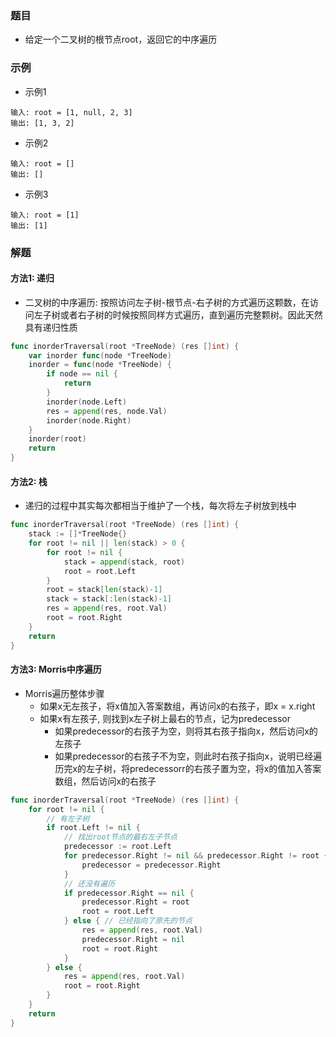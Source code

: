 ### 题目

- 给定一个二叉树的根节点root，返回它的中序遍历

### 示例

- 示例1

```
输入: root = [1, null, 2, 3]
输出: [1, 3, 2]
```

- 示例2

```
输入: root = []
输出: []
```

- 示例3

```
输入: root = [1]
输出: [1]
```

### 解题

#### 方法1: 递归

- 二叉树的中序遍历: 按照访问左子树-根节点-右子树的方式遍历这颗数，在访问左子树或者右子树的时候按照同样方式遍历，直到遍历完整颗树。因此天然具有递归性质

```go
func inorderTraversal(root *TreeNode) (res []int) {
    var inorder func(node *TreeNode)
    inorder = func(node *TreeNode) {
        if node == nil {
            return
        }
        inorder(node.Left)
        res = append(res, node.Val)
        inorder(node.Right)
    }
    inorder(root)
    return
}
```

#### 方法2: 栈

- 递归的过程中其实每次都相当于维护了一个栈，每次将左子树放到栈中

```go
func inorderTraversal(root *TreeNode) (res []int) {
    stack := []*TreeNode{}
    for root != nil || len(stack) > 0 {
        for root != nil {
            stack = append(stack, root)
            root = root.Left
        }
        root = stack[len(stack)-1]
        stack = stack[:len(stack)-1]
        res = append(res, root.Val)
        root = root.Right
    }
    return 
}
```

#### 方法3: Morris中序遍历

- Morris遍历整体步骤
  - 如果x无左孩子，将x值加入答案数组，再访问x的右孩子，即x = x.right
  - 如果x有左孩子, 则找到x左子树上最右的节点，记为predecessor
    - 如果predecessor的右孩子为空，则将其右孩子指向x，然后访问x的左孩子
    - 如果predecessor的右孩子不为空，则此时右孩子指向x，说明已经遍历完x的左子树，将predecessorr的右孩子置为空，将x的值加入答案数组，然后访问x的右孩子

```go
func inorderTraversal(root *TreeNode) (res []int) {
    for root != nil {
        // 有左子树
        if root.Left != nil {
            // 找出root节点的最右左子节点
            predecessor := root.Left
            for predecessor.Right != nil && predecessor.Right != root {
                predecessor = predecessor.Right
            }
            // 还没有遍历
            if predecessor.Right == nil {
                predecessor.Right = root
                root = root.Left
            } else { // 已经指向了原先的节点
                res = append(res, root.Val)
                predecessor.Right = nil
                root = root.Right
            }
        } else {
            res = append(res, root.Val)
            root = root.Right
        }
    }
    return
}
```